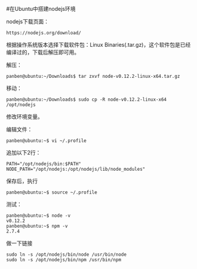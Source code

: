 #在Ubuntu中搭建nodejs环境

nodejs下载页面：

```
https://nodejs.org/download/
```

根据操作系统版本选择下载软件包：Linux Binaries(.tar.gz)，这个软件包是已经编译过的，下载后解压即可用。

解压：

```
panben@ubuntu:~/Downloads$ tar zxvf node-v0.12.2-linux-x64.tar.gz
```

移动：

```
panben@ubuntu:~/Downloads$ sudo cp -R node-v0.12.2-linux-x64 /opt/nodejs
```

修改环境变量。

编辑文件：

```
panben@ubuntu:~$ vi ~/.profile
```

追加以下2行：

```
PATH="/opt/nodejs/bin:$PATH"
NODE_PATH="/opt/nodejs:/opt/nodejs/lib/node_modules"
```

保存后，执行

```
panben@ubuntu:~$ source ~/.profile
```

测试：

```
panben@ubuntu:~$ node -v
v0.12.2
panben@ubuntu:~$ npm -v
2.7.4
```

做一下链接

```
sudo ln -s /opt/nodejs/bin/node /usr/bin/node
sudo ln -s /opt/nodejs/bin/npm /usr/bin/npm
```